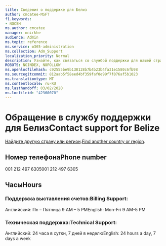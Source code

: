 ```yaml
---
title: Сведения о поддержке для Белиз
author: cmcatee-MSFT
f1.keywords:
- NOCSH
ms.author: cmcatee
manager: mnirkhe
audience: Admin
ms.topic: reference
ms.service: o365-administration
ms.collection: Adm_Support
localization_priority: Normal
description: Узнайте, как связаться со службой поддержки для вашей страны или региона.
ROBOTS: NOINDEX, NOFOLLOW
ms.openlocfilehash: c92555be9b130128b7b4b23b4fa31e1580c6fb98
ms.sourcegitcommit: 812aab5f58eed4bf359faf0e99f7f876af5b1023
ms.translationtype: MT
ms.contentlocale: ru-RU
ms.lasthandoff: 03/02/2020
ms.locfileid: "42360070"
---
```

# <a name="contact-support-for-belize"></a><span data-ttu-id="98e02-103">Обращение в службу поддержки для Белиз</span><span class="sxs-lookup"><span data-stu-id="98e02-103">Contact support for Belize</span></span>

<span data-ttu-id="98e02-104">[Найдите другую страну или регион](../contact-support-for-business-products.md).</span><span class="sxs-lookup"><span data-stu-id="98e02-104">[Find another country or region](../contact-support-for-business-products.md).</span></span>

## <a name="phone-number"></a><span data-ttu-id="98e02-105">Номер телефона</span><span class="sxs-lookup"><span data-stu-id="98e02-105">Phone number</span></span>
<span data-ttu-id="98e02-106">001 212 497 6305</span><span class="sxs-lookup"><span data-stu-id="98e02-106">001 212 497 6305</span></span>

## <a name="hours"></a><span data-ttu-id="98e02-107">Часы</span><span class="sxs-lookup"><span data-stu-id="98e02-107">Hours</span></span>
### <a name="billing-support"></a><span data-ttu-id="98e02-108">Поддержка выставления счетов:</span><span class="sxs-lookup"><span data-stu-id="98e02-108">Billing Support:</span></span>

<span data-ttu-id="98e02-109">Английский: Пн – Пятница 9 AM – 5 PM</span><span class="sxs-lookup"><span data-stu-id="98e02-109">English: Mon-Fri 9 AM-5 PM</span></span>

### <a name="technical-support"></a><span data-ttu-id="98e02-110">Техническая поддержка:</span><span class="sxs-lookup"><span data-stu-id="98e02-110">Technical Support:</span></span>

<span data-ttu-id="98e02-111">Английский: 24 часа в сутки, 7 дней в неделю</span><span class="sxs-lookup"><span data-stu-id="98e02-111">English: 24 hours a day, 7 days a week</span></span>
